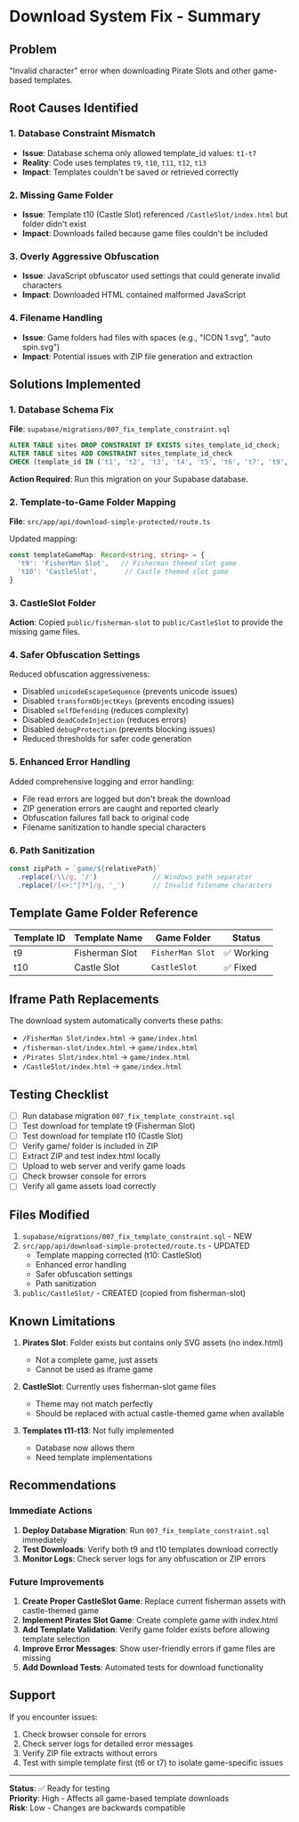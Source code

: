 # Download System Fix - Summary

## Problem
"Invalid character" error when downloading Pirate Slots and other game-based templates.

## Root Causes Identified

### 1. Database Constraint Mismatch
- **Issue**: Database schema only allowed template_id values: `t1-t7`
- **Reality**: Code uses templates `t9`, `t10`, `t11`, `t12`, `t13`
- **Impact**: Templates couldn't be saved or retrieved correctly

### 2. Missing Game Folder
- **Issue**: Template t10 (Castle Slot) referenced `/CastleSlot/index.html` but folder didn't exist
- **Impact**: Downloads failed because game files couldn't be included

### 3. Overly Aggressive Obfuscation
- **Issue**: JavaScript obfuscator used settings that could generate invalid characters
- **Impact**: Downloaded HTML contained malformed JavaScript

### 4. Filename Handling
- **Issue**: Game folders had files with spaces (e.g., "ICON 1.svg", "auto spin.svg")
- **Impact**: Potential issues with ZIP file generation and extraction

## Solutions Implemented

### 1. Database Schema Fix
**File**: `supabase/migrations/007_fix_template_constraint.sql`

```sql
ALTER TABLE sites DROP CONSTRAINT IF EXISTS sites_template_id_check;
ALTER TABLE sites ADD CONSTRAINT sites_template_id_check 
CHECK (template_id IN ('t1', 't2', 't3', 't4', 't5', 't6', 't7', 't9', 't10', 't11', 't12', 't13'));
```

**Action Required**: Run this migration on your Supabase database.

### 2. Template-to-Game Folder Mapping
**File**: `src/app/api/download-simple-protected/route.ts`

Updated mapping:
```typescript
const templateGameMap: Record<string, string> = {
  't9': 'FisherMan Slot',   // Fisherman themed slot game
  't10': 'CastleSlot',       // Castle themed slot game
}
```

### 3. CastleSlot Folder
**Action**: Copied `public/fisherman-slot` to `public/CastleSlot` to provide the missing game files.

### 4. Safer Obfuscation Settings
Reduced obfuscation aggressiveness:
- Disabled `unicodeEscapeSequence` (prevents unicode issues)
- Disabled `transformObjectKeys` (prevents encoding issues)
- Disabled `selfDefending` (reduces complexity)
- Disabled `deadCodeInjection` (reduces errors)
- Disabled `debugProtection` (prevents blocking issues)
- Reduced thresholds for safer code generation

### 5. Enhanced Error Handling
Added comprehensive logging and error handling:
- File read errors are logged but don't break the download
- ZIP generation errors are caught and reported clearly
- Obfuscation failures fall back to original code
- Filename sanitization to handle special characters

### 6. Path Sanitization
```typescript
const zipPath = `game/${relativePath}`
  .replace(/\\/g, '/')              // Windows path separator
  .replace(/[<>:"|?*]/g, '_')       // Invalid filename characters
```

## Template Game Folder Reference

| Template ID | Template Name | Game Folder | Status |
|------------|---------------|-------------|---------|
| t9 | Fisherman Slot | `FisherMan Slot` | ✅ Working |
| t10 | Castle Slot | `CastleSlot` | ✅ Fixed |

## Iframe Path Replacements

The download system automatically converts these paths:
- `/FisherMan Slot/index.html` → `game/index.html`
- `/fisherman-slot/index.html` → `game/index.html`
- `/Pirates Slot/index.html` → `game/index.html`
- `/CastleSlot/index.html` → `game/index.html`

## Testing Checklist

- [ ] Run database migration `007_fix_template_constraint.sql`
- [ ] Test download for template t9 (Fisherman Slot)
- [ ] Test download for template t10 (Castle Slot)
- [ ] Verify game/ folder is included in ZIP
- [ ] Extract ZIP and test index.html locally
- [ ] Upload to web server and verify game loads
- [ ] Check browser console for errors
- [ ] Verify all game assets load correctly

## Files Modified

1. `supabase/migrations/007_fix_template_constraint.sql` - NEW
2. `src/app/api/download-simple-protected/route.ts` - UPDATED
   - Template mapping corrected (t10: CastleSlot)
   - Enhanced error handling
   - Safer obfuscation settings
   - Path sanitization
3. `public/CastleSlot/` - CREATED (copied from fisherman-slot)

## Known Limitations

1. **Pirates Slot**: Folder exists but contains only SVG assets (no index.html)
   - Not a complete game, just assets
   - Cannot be used as iframe game

2. **CastleSlot**: Currently uses fisherman-slot game files
   - Theme may not match perfectly
   - Should be replaced with actual castle-themed game when available

3. **Templates t11-t13**: Not fully implemented
   - Database now allows them
   - Need template implementations

## Recommendations

### Immediate Actions
1. **Deploy Database Migration**: Run `007_fix_template_constraint.sql` immediately
2. **Test Downloads**: Verify both t9 and t10 templates download correctly
3. **Monitor Logs**: Check server logs for any obfuscation or ZIP errors

### Future Improvements
1. **Create Proper CastleSlot Game**: Replace current fisherman assets with castle-themed game
2. **Implement Pirates Slot Game**: Create complete game with index.html
3. **Add Template Validation**: Verify game folder exists before allowing template selection
4. **Improve Error Messages**: Show user-friendly errors if game files are missing
5. **Add Download Tests**: Automated tests for download functionality

## Support

If you encounter issues:
1. Check browser console for errors
2. Check server logs for detailed error messages
3. Verify ZIP file extracts without errors
4. Test with simple template first (t6 or t7) to isolate game-specific issues

---

**Status**: ✅ Ready for testing  
**Priority**: High - Affects all game-based template downloads  
**Risk**: Low - Changes are backwards compatible
